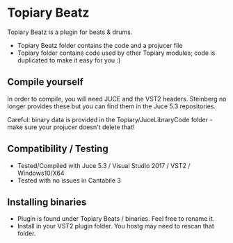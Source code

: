 # Topiary Beatz

Topiary Beatz is a plugin for beats & drums.

* Topiary Beatz folder contains the code and a projucer file
* Topiary folder contains code used by other Topiary modules; code is duplicated to make it easy for you :)

## Compile yourself

In order to compile, you will need JUCE and the VST2 headers. Steinberg no longer provides these but you can find them in the Juce 5.3 repositories.

Careful: binary data is provided in the Topiary/JuceLibraryCode folder - make sure your projucer doesn't delete that!

## Compatibility / Testing

* Tested/Compiled with Juce 5.3 / Visual Studio 2017 / VST2 / Windows10/X64
* Tested with no issues in Cantabile 3

## Installing binaries

* Plugin is found under Topiary Beats / binaries.  Feel free to rename it.
* Install in your VST2 plugin folder.  You hostg may need to rescan that folder.
